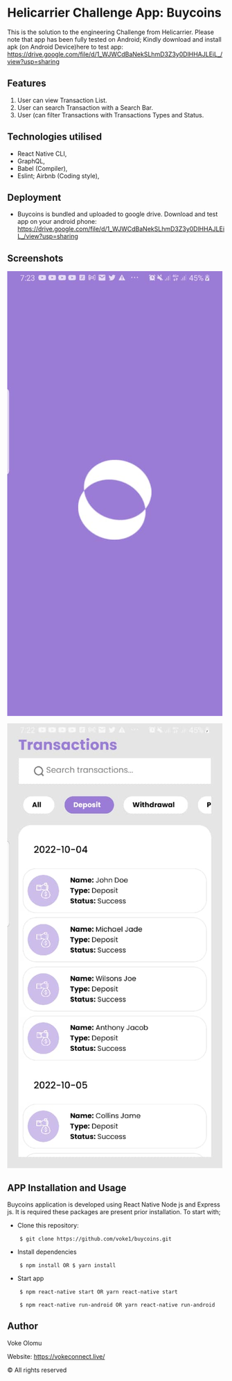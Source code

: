 # Helicarrier Challenge App: Buycoins

This is the solution to the engineering Challenge from Helicarrier. Please note that app has been fully tested on Android; Kindly download and install apk (on Android Device)here to test app: https://drive.google.com/file/d/1_WJWCdBaNekSLhmD3Z3y0DlHHAJLEiL_/view?usp=sharing


## Features

1. User can view Transaction List.
2. User can search Transaction with a Search Bar.
3. User (can filter Transactions with Transactions Types and Status.

## Technologies utilised

- React Native CLI,
- GraphQL,
- Babel (Compiler),
- Eslint; Airbnb (Coding style),

## Deployment

- Buycoins is bundled and uploaded to google drive. Download and test app on your android phone: https://drive.google.com/file/d/1_WJWCdBaNekSLhmD3Z3y0DlHHAJLEiL_/view?usp=sharing


## Screenshots

![alt text](https://github.com/voke1/buycoins/blob/master/screenshots/launchScreen.jpeg?raw=true)


![alt text](https://github.com/voke1/buycoins/blob/master/screenshots/transaction.jpeg?raw=true)


## APP Installation and Usage

Buycoins application is developed using React Native Node js and Express js. It is required these packages are present prior installation. To start with;

- Clone this repository:

```
    $ git clone https://github.com/voke1/buycoins.git
```

- Install dependencies

```
    $ npm install OR $ yarn install
```

- Start app

```
    $ npm react-native start OR yarn react-native start
```

```
    $ npm react-native run-android OR yarn react-native run-android
```

## Author

Voke Olomu

Website: https://vokeconnect.live/

© All rights reserved

